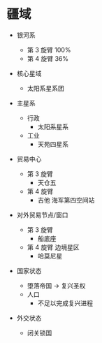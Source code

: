 # 疆域

- 银河系
  - 第 3 旋臂 100%
  - 第 4 旋臂 36%

- 核心星域

  - 太阳系星系团

- 主星系

  - 行政
    - 太阳系星系
  - 工业
    - 天苑四星系

- 贸易中心

  - 第 3 旋臂
    - 天仓五
  - 第 4 旋臂
    - 吉他 海军第四空间站

- 对外贸易节点/窗口
  - 第 3 旋臂
    - 船底座
  - 第 4 旋臂 边境星区
    - 哈莫尼星

- 国家状态
  - 堕落帝国 -> 复兴圣权
  - 人口
    - 不足以完成复兴进程

- 外交状态
  - 闭关锁国
